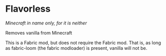 # Flavorless

*Minecraft in name only, for it is neither*

Removes vanilla from Minecraft

This is a Fabric mod, but does not require the Fabric mod.
That is, as long as fabric-loom (the fabric modloader) is present, vanilla will not be.
